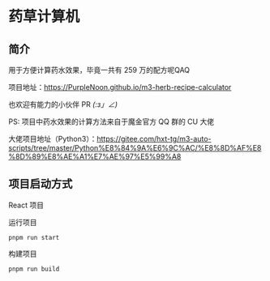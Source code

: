 # 药草计算机

## 简介
用于方便计算药水效果，毕竟一共有 259 万的配方呢QAQ

项目地址：https://PurpleNoon.github.io/m3-herb-recipe-calculator

也欢迎有能力的小伙伴 PR _(:з」∠)_

PS: 项目中药水效果的计算方法来自于魔金官方 QQ 群的 CU 大佬

大佬项目地址（Python3）：https://gitee.com/hxt-tg/m3-auto-scripts/tree/master/Python%E8%84%9A%E6%9C%AC/%E8%8D%AF%E8%8D%89%E8%AE%A1%E7%AE%97%E5%99%A8


## 项目启动方式
React 项目

运行项目

```
pnpm run start
```


构建项目
```
pnpm run build
```
